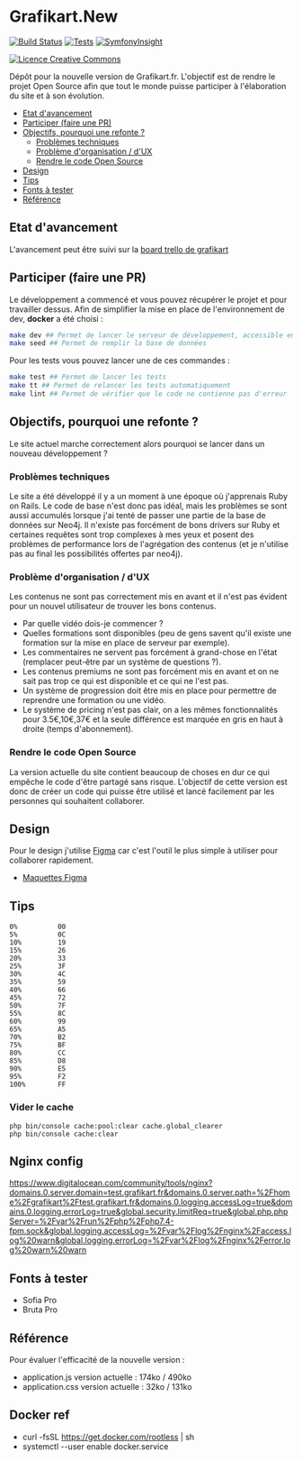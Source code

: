 # Grafikart.New

[![Build Status](https://travis-ci.org/Grafikart/Grafikart.fr.svg?branch=master)](https://travis-ci.org/Grafikart/Grafikart.fr)
[![Tests](https://github.com/Grafikart/Grafikart.fr/workflows/Tests/badge.svg)](https://github.com/Grafikart/Grafikart.fr/actions?query=workflow%3ATests)
[![SymfonyInsight](https://insight.symfony.com/projects/0aed16f6-8916-4755-be7f-4adcadca72fe/mini.svg)](https://insight.symfony.com/projects/0aed16f6-8916-4755-be7f-4adcadca72fe)

<a rel="license" href="http://creativecommons.org/licenses/by-nc-nd/4.0/"><img alt="Licence Creative Commons" style="border-width:0" src="https://i.creativecommons.org/l/by-nc-nd/4.0/80x15.png" /></a>

Dépôt pour la nouvelle version de Grafikart.fr. L'objectif est de rendre le projet Open Source afin que tout le monde puisse participer à l'élaboration du site et à son évolution.

<!-- START doctoc generated TOC please keep comment here to allow auto update -->
<!-- DON'T EDIT THIS SECTION, INSTEAD RE-RUN doctoc TO UPDATE -->

- [Etat d'avancement](#etat-davancement)
- [Participer (faire une PR)](#participer-faire-une-pr)
- [Objectifs, pourquoi une refonte ?](#objectifs-pourquoi-une-refonte-)
  - [Problèmes techniques](#probl%C3%A8mes-techniques)
  - [Problème d'organisation / d'UX](#probl%C3%A8me-dorganisation--dux)
  - [Rendre le code Open Source](#rendre-le-code-open-source)
- [Design](#design)
- [Tips](#tips)
- [Fonts à tester](#fonts-%C3%A0-tester)
- [Référence](#r%C3%A9f%C3%A9rence)

<!-- END doctoc generated TOC please keep comment here to allow auto update -->

## Etat d'avancement

L'avancement peut être suivi sur la [board trello de grafikart](https://trello.com/b/oKnfpVtU/grafikart)

## Participer (faire une PR)

Le développement a commencé et vous pouvez récupérer le projet et pour travailler dessus. Afin de simplifier la mise en place de l'environnement de dev, **docker** a été choisi :

```bash
make dev ## Permet de lancer le serveur de développement, accessible ensuite sur http://grafikart.localhost:8000
make seed ## Permet de remplir la base de données
```

Pour les tests vous pouvez lancer une de ces commandes :

```bash
make test ## Permet de lancer les tests
make tt ## Permet de relancer les tests automatiquement
make lint ## Permet de vérifier que le code ne contienne pas d'erreur
```

## Objectifs, pourquoi une refonte ?

Le site actuel marche correctement alors pourquoi se lancer dans un nouveau développement ?

### Problèmes techniques

Le site a été développé il y a un moment à une époque où j'apprenais Ruby on Rails. Le code de base n'est donc pas idéal, mais les problèmes se sont aussi accumulés lorsque j'ai tenté de passer une partie de la base de données sur Neo4j. Il n'existe pas forcément de bons drivers sur Ruby et certaines requêtes sont trop complexes à mes yeux et posent des problèmes de performance lors de l'agrégation des contenus (et je n'utilise pas au final les possibilités offertes par neo4j).

### Problème d'organisation / d'UX

Les contenus ne sont pas correctement mis en avant et il n'est pas évident pour un nouvel utilisateur de trouver les bons contenus.

- Par quelle vidéo dois-je commencer ?
- Quelles formations sont disponibles (peu de gens savent qu'il existe une formation sur la mise en place de serveur par exemple).
- Les commentaires ne servent pas forcément à grand-chose en l'état (remplacer peut-être par un système de questions ?).
- Les contenus premiums ne sont pas forcément mis en avant et on ne sait pas trop ce qui est disponible et ce qui ne l'est pas.
- Un système de progression doit être mis en place pour permettre de reprendre une formation ou une vidéo.
- Le système de pricing n'est pas clair, on a les mêmes fonctionnalités pour 3.5€,10€,37€ et la seule différence est marquée en gris en haut à droite (temps d'abonnement).

### Rendre le code Open Source

La version actuelle du site contient beaucoup de choses en dur ce qui empêche le code d'être partagé sans risque. L'objectif de cette version est donc de créer un code qui puisse être utilisé et lancé facilement par les personnes qui souhaitent collaborer.

## Design

Pour le design j'utilise [Figma](https://www.figma.com) car c'est l'outil le plus simple à utiliser pour collaborer rapidement.

- [Maquettes Figma](https://www.figma.com/file/HnamCOnYf7eWZCtRIru5o1/Site?node-id=17%3A2)

## Tips

```
0%          00
5%          0C
10%         19
15%         26
20%         33
25%         3F
30%         4C
35%         59
40%         66
45%         72
50%         7F
55%         8C
60%         99
65%         A5
70%         B2
75%         BF
80%         CC
85%         D8
90%         E5
95%         F2
100%        FF
```

### Vider le cache

```
php bin/console cache:pool:clear cache.global_clearer
php bin/console cache:clear
```

## Nginx config

https://www.digitalocean.com/community/tools/nginx?domains.0.server.domain=test.grafikart.fr&domains.0.server.path=%2Fhome%2Fgrafikart%2Ftest.grafikart.fr&domains.0.logging.accessLog=true&domains.0.logging.errorLog=true&global.security.limitReq=true&global.php.phpServer=%2Fvar%2Frun%2Fphp%2Fphp7.4-fpm.sock&global.logging.accessLog=%2Fvar%2Flog%2Fnginx%2Faccess.log%20warn&global.logging.errorLog=%2Fvar%2Flog%2Fnginx%2Ferror.log%20warn%20warn

## Fonts à tester

- Sofia Pro
- Bruta Pro

## Référence

Pour évaluer l'efficacité de la nouvelle version :

- application.js version actuelle : 174ko / 490ko
- application.css version actuelle : 32ko / 131ko

## Docker ref

- curl -fsSL https://get.docker.com/rootless | sh
- systemctl --user enable docker.service
